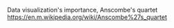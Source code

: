 Data visualization's importance, Anscombe's quartet
https://en.m.wikipedia.org/wiki/Anscombe%27s_quartet
